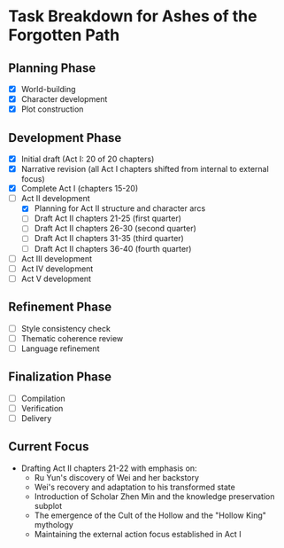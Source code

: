 # Task Breakdown for Ashes of the Forgotten Path

## Planning Phase
- [x] World-building
- [x] Character development
- [x] Plot construction

## Development Phase
- [x] Initial draft (Act I: 20 of 20 chapters)
- [x] Narrative revision (all Act I chapters shifted from internal to external focus)
- [x] Complete Act I (chapters 15-20)
- [ ] Act II development
  - [x] Planning for Act II structure and character arcs
  - [ ] Draft Act II chapters 21-25 (first quarter)
  - [ ] Draft Act II chapters 26-30 (second quarter)
  - [ ] Draft Act II chapters 31-35 (third quarter)
  - [ ] Draft Act II chapters 36-40 (fourth quarter)
- [ ] Act III development
- [ ] Act IV development
- [ ] Act V development

## Refinement Phase
- [ ] Style consistency check
- [ ] Thematic coherence review
- [ ] Language refinement

## Finalization Phase
- [ ] Compilation
- [ ] Verification
- [ ] Delivery

## Current Focus
- Drafting Act II chapters 21-22 with emphasis on:
  - Ru Yun's discovery of Wei and her backstory
  - Wei's recovery and adaptation to his transformed state
  - Introduction of Scholar Zhen Min and the knowledge preservation subplot
  - The emergence of the Cult of the Hollow and the "Hollow King" mythology
  - Maintaining the external action focus established in Act I
